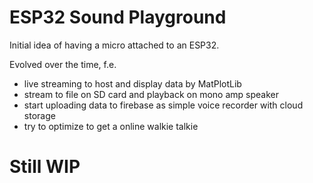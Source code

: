# ESP32 Sound Playground
Initial idea of having a micro attached to an ESP32. 

Evolved over the time, f.e.
- live streaming to host and display data by MatPlotLib
- stream to file on SD card and playback on mono amp speaker
- start uploading data to firebase as simple voice recorder with cloud storage
- try to optimize to get a online walkie talkie

# Still WIP 
